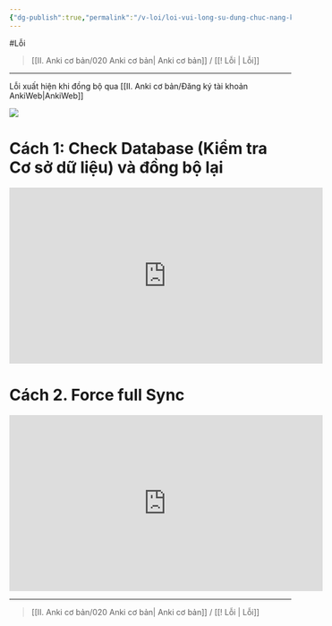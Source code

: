 ```yaml
---
{"dg-publish":true,"permalink":"/v-loi/loi-vui-long-su-dung-chuc-nang-kiem-tra-co-so-du-lieu-check-database/","dgPassFrontmatter":true}
---
```


#Lỗi

> [[II. Anki cơ bản/020 Anki cơ bản\| Anki cơ bản]] / [[! Lỗi \| Lỗi]]

___

Lỗi xuất hiện khi đồng bộ qua [[II. Anki cơ bản/Đăng ký tài khoản AnkiWeb\|AnkiWeb]]

![](https://i.imgur.com/NQTkJEb.png)

# Cách 1: Check Database (Kiểm tra Cơ sở dữ liệu) và đồng bộ lại

<iframe width="560" height="315" src="https://www.youtube.com/embed/G8mR15qwBUs" title="YouTube video player" frameborder="0" allow="accelerometer; autoplay; clipboard-write; encrypted-media; gyroscope; picture-in-picture; web-share" allowfullscreen></iframe>

# Cách 2. Force full Sync


<iframe width="560" height="315" src="https://www.youtube.com/embed/xht_LNfUpo8" title="YouTube video player" frameborder="0" allow="accelerometer; autoplay; clipboard-write; encrypted-media; gyroscope; picture-in-picture; web-share" allowfullscreen></iframe>

___

> [[II. Anki cơ bản/020 Anki cơ bản\| Anki cơ bản]] / [[! Lỗi \| Lỗi]]